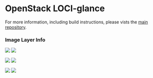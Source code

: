 # OpenStack LOCI-glance

For more information, including build instructions, please vists the [main repository](https://github.com/openstack/loci).

### Image Layer Info
[![](https://images.microbadger.com/badges/version/yaodu/glance:latest.svg)](https://microbadger.com/images/yaodu/glance:latest "yaodu/glance:latest") [![](https://images.microbadger.com/badges/image/yaodu/glance:latest.svg)](https://microbadger.com/images/yaodu/glance:latest "yaodu/glance:latest")

[![](https://images.microbadger.com/badges/version/yaodu/glance:ubuntu.svg)](https://microbadger.com/images/yaodu/glance:ubuntu "yaodu/glance:ubuntu") [![](https://images.microbadger.com/badges/image/yaodu/glance:ubuntu.svg)](https://microbadger.com/images/yaodu/glance:ubuntu "yaodu/glance:ubuntu")

[![](https://images.microbadger.com/badges/version/yaodu/glance:centos.svg)](https://microbadger.com/images/yaodu/glance:centos "yaodu/glance:centos") [![](https://images.microbadger.com/badges/image/yaodu/glance:centos.svg)](https://microbadger.com/images/yaodu/glance:centos "yaodu/glance:centos")
